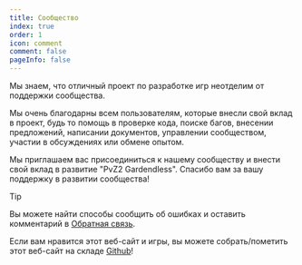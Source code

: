 ```yaml
---
title: Сообщество
index: true
order: 1
icon: comment
comment: false
pageInfo: false
---
```


Мы знаем, что отличный проект по разработке игр неотделим от поддержки сообщества.

Мы очень благодарны всем пользователям, которые внесли свой вклад в проект, будь то помощь в проверке кода, поиске багов, внесении предложений, написании документов, управлении сообществом, участии в обсуждениях или обмене опытом.

Мы приглашаем вас присоединиться к нашему сообществу и внести свой вклад в развитие "PvZ2 Gardendless". Спасибо вам за вашу поддержку в развитии сообщества!

> [!tip]
> Вы можете найти способы сообщить об ошибках и оставить комментарий в [Обратная связь](feedback.md).
>
> Если вам нравится этот веб-сайт и игры, вы можете собрать/пометить этот веб-сайт на складе [Github](https://github.com/Gzh0821/pvzg_site)!

<script setup>
    import { onMounted } from 'vue';
    onMounted(() => {
        (window.adsbygoogle = window.adsbygoogle || []).push({});
    })
</script>

<ins class="adsbygoogle"
     style="display:block"
     data-ad-client="ca-pub-7637695321442015"
     data-ad-slot="7113006248"
     data-ad-format="auto"
     data-full-width-responsive="true">
</ins>

<div class="vp-card-container">
  <VPCard
    title="QQ Группа для общения"
    desc="Номер Группы:980405270,для игроков, которые хотят оказывать помощь, делиться стратегиями и участвовать в дискуссиях"
    logo="/assets/image/qq.svg"
    link="https://qm.qq.com/q/MIqVcRAg8u"
    background="rgba(245, 158, 0, 0.15)"
  />
  <VPCard
    title="QQ Группа для новостей"
    desc="Номер группы:981880465, для получения самой свежей информации"
    logo="/assets/image/qq.svg"
    link="https://qm.qq.com/q/8LkQioyGI2"
    background="rgba(228, 0, 54, 0.15)"
  />
  <VPCard
    title="Репозиторий Github"
    desc="Для получения отзывов об ошибках и предложений по новым функциям вы можете отправлять сообщения о проблемах в этот репозиторий.Добро пожаловать в этот репозиторий!"
    logo="/assets/image/github-dark.svg"
    link="https://github.com/Gzh0821/pvzg_site"
    background="rgba(102, 204, 255, 0.15)"
  />
  <VPCard
    title="Discord сервер"
    desc="Присоединяйтесь к нашему серверу Discord и общайтесь с другими игроками по всему миру!"
    logo="/assets/image/discord.svg"
    link="https://discord.gg/ZEfb2tBQFW"
    background="rgba(102, 204, 255, 0.15)"
  />
</div>

